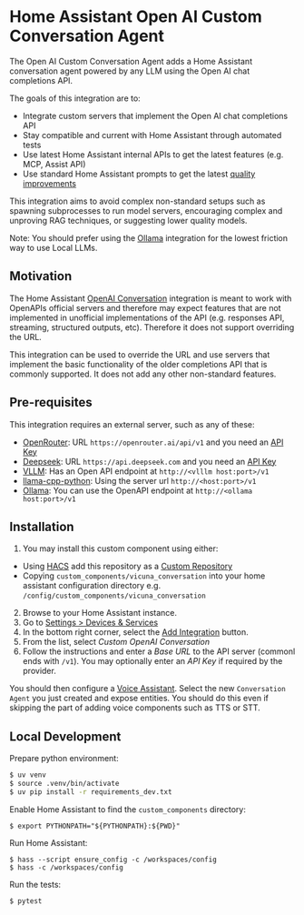 # Home Assistant Open AI Custom Conversation Agent

The Open AI Custom Conversation Agent adds a Home Assistant conversation agent
powered by any LLM using the Open AI chat completions API.

The goals of this integration are to:
- Integrate custom servers that implement the Open AI chat completions API
- Stay compatible and current with Home Assistant through automated tests
- Use latest Home Assistant internal APIs to get the latest features (e.g. MCP, Assist API)
- Use standard Home Assistant prompts to get the latest [quality improvements](https://github.com/allenporter/home-assistant-datasets/tree/main/reports)

This integration aims to avoid complex non-standard setups such as spawning
subprocesses to run model servers, encouraging complex and unproving RAG techniques,
or suggesting lower quality models.

Note: You should prefer using the [Ollama](https://www.home-assistant.io/integrations/ollama/)
integration for the lowest friction way to use Local LLMs.

## Motivation

The Home Assistant [OpenAI Conversation](https://www.home-assistant.io/integrations/openai_conversation/) integration is meant to work with OpenAPIs official servers and therefore may
expect features that are not implemented in unofficial implementations of the
API (e.g. responses API, streaming, structured outputs, etc). Therefore it
does not support overriding the URL.

This integration can be used to override the URL and use servers that implement
the basic functionality of the older completions API that is commonly supported.
It does not add any other non-standard features.

## Pre-requisites

This integration requires an external server, such as any of these:

- [OpenRouter](https://openrouter.ai/api/v1"): URL `https://openrouter.ai/api/v1` and you need an [API Key](https://openrouter.ai/settings/keys)
- [Deepseek](https://api-docs.deepseek.com/): URL `https://api.deepseek.com` and you need an [API Key](https://api-docs.deepseek.com/)
- [VLLM](https://docs.vllm.ai/en/latest/#): Has an Open API endpoint at `http://<vlllm host:port>/v1`
- [llama-cpp-python](https://llama-cpp-python.readthedocs.io/en/latest/server/): Using the server url `http://<host:port>/v1`
- [Ollama](https://ollama.com/): You can use the OpenAPI endpoint at `http://<ollama host:port>/v1`

## Installation

1. You may install this custom component using either:
  - Using [HACS](https://www.hacs.xyz/) add this repository as a [Custom Repository](https://www.hacs.xyz/docs/faq/custom_repositories/)
  - Copying `custom_components/vicuna_conversation` into your home assistant configuration directory e.g. `/config/custom_components/vicuna_conversation`
2. Browse to your Home Assistant instance.
3. Go to [Settings > Devices & Services](https://my.home-assistant.io/redirect/integrations)
4. In the bottom right corner, select the [Add Integration](https://my.home-assistant.io/redirect/config_flow_start?domain=vicuna_conversation) button.
5. From the list, select *Custom OpenAI Conversation*
6. Follow the instructions and enter a *Base URL* to the API server (commonl ends with `/v1`). You
   may optionally enter an *API Key* if required by the provider.

You should then configure a [Voice Assistant](https://www.home-assistant.io/voice_control/voice_remote_local_assistant/).  Select the new `Conversation Agent` you just created and expose
entities. You should do this even if skipping the part of adding voice components
such as TTS or STT.

## Local Development

Prepare python environment:

```bash
$ uv venv
$ source .venv/bin/activate
$ uv pip install -r requirements_dev.txt
```

Enable Home Assistant to find the `custom_components` directory:

```
$ export PYTHONPATH="${PYTHONPATH}:${PWD}"
```

Run Home Assistant:

```
$ hass --script ensure_config -c /workspaces/config
$ hass -c /workspaces/config
```

Run the tests:
```
$ pytest
```
